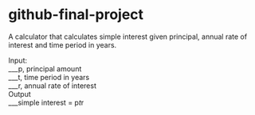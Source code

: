 # github-final-project

A calculator that calculates simple interest given principal, annual rate of interest and time period in years.

Input: <br/>
___p, principal amount <br/>
___t, time period in years <br/>
___r, annual rate of interest <br/>
Output <br/>
___simple interest = p*t*r
